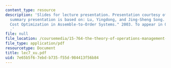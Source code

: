 ```yaml
---
content_type: resource
description: 'Slides for lecture presentation. Presentation courtesy of Ping Xu. This
  summary presentation is based on: Lu, Yingdong, and Jing-Sheng Song. "Order-Based
  Cost Optimization in Assemble-to-Order Systems." 2003. To appear in Operations Research
  .'
file: null
file_location: /coursemedia/15-764-the-theory-of-operations-management-spring-2004/7e65b5f67ebdb735f55d984413f56b84_lec7_xu.pdf
file_type: application/pdf
resourcetype: Document
title: lec7_xu.pdf
uid: 7e65b5f6-7ebd-b735-f55d-984413f56b84
---
```

